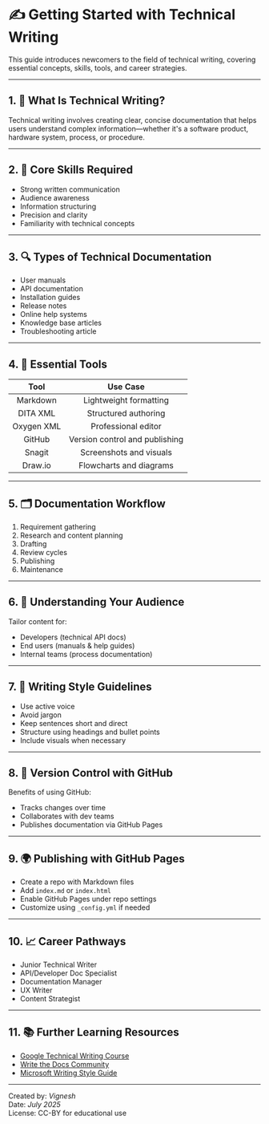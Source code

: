 # ✍️ Getting Started with Technical Writing

This guide introduces newcomers to the field of technical writing, covering essential concepts, skills, tools, and career strategies.

---

## 1. 📘 What Is Technical Writing?

Technical writing involves creating clear, concise documentation that helps users understand complex information—whether it's a software product, hardware system, process, or procedure.

---

## 2. 🧠 Core Skills Required

- Strong written communication
- Audience awareness
- Information structuring
- Precision and clarity
- Familiarity with technical concepts

---

## 3. 🔍 Types of Technical Documentation

- User manuals
- API documentation
- Installation guides
- Release notes
- Online help systems
- Knowledge base articles
- Troubleshooting article

---

## 4. 🧰 Essential Tools

| Tool          | Use Case             |
|:--------------:|:----------------------:|
| Markdown     | Lightweight formatting |
| DITA XML     | Structured authoring |
| Oxygen XML   | Professional editor  |
| GitHub       | Version control and publishing |
| Snagit       | Screenshots and visuals |
| Draw.io      | Flowcharts and diagrams |

---

## 5. 🗂️ Documentation Workflow

1. Requirement gathering
2. Research and content planning
3. Drafting
4. Review cycles
5. Publishing
6. Maintenance

---

## 6. 🎯 Understanding Your Audience

Tailor content for:

- Developers (technical API docs)
- End users (manuals & help guides)
- Internal teams (process documentation)

---

## 7. 📝 Writing Style Guidelines

- Use active voice
- Avoid jargon
- Keep sentences short and direct
- Structure using headings and bullet points
- Include visuals when necessary

---

## 8. 📎 Version Control with GitHub

Benefits of using GitHub:

- Tracks changes over time
- Collaborates with dev teams
- Publishes documentation via GitHub Pages

---

## 9. 🌍 Publishing with GitHub Pages

- Create a repo with Markdown files
- Add `index.md` or `index.html`
- Enable GitHub Pages under repo settings
- Customize using `_config.yml` if needed

---

## 10. 📈 Career Pathways

- Junior Technical Writer
- API/Developer Doc Specialist
- Documentation Manager
- UX Writer
- Content Strategist

---

## 11. 📚 Further Learning Resources

- [Google Technical Writing Course](https://developers.google.com/tech-writing)
- [Write the Docs Community](https://www.writethedocs.org)
- [Microsoft Writing Style Guide](https://learn.microsoft.com/en-us/style-guide/)

---

Created by: *Vignesh*  
Date: *July 2025*  
License: CC-BY for educational use